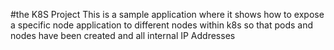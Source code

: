 #the K8S Project
This is a sample application where it shows how to expose a specific node application to different nodes within k8s so that pods and nodes have been created and all internal IP Addresses